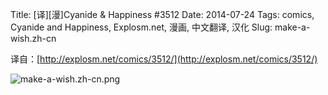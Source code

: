 Title: [译][漫]Cyanide & Happiness #3512
Date: 2014-07-24
Tags: comics, Cyanide and Happiness, Explosm.net, 漫画, 中文翻译, 汉化
Slug: make-a-wish.zh-cn

译自：[http://explosm.net/comics/3512/](http://explosm.net/comics/3512/)


![make-a-wish.zh-cn.png](/static/images/comics/make-a-wish.zh-cn.png)
